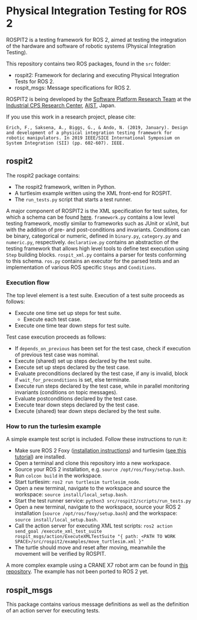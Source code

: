 # Physical Integration Testing for ROS 2

ROSPIT2 is a testing framework for ROS 2, aimed at testing the integration of the hardware and software of robotic systems (Physical Integration Testing).

This repository contains two ROS packages, found in the `src` folder:
* rospit2: Framework for declaring and executing Physical Integration Tests for ROS 2.
* rospit_msgs: Message specifications for ROS 2.

ROSPIT2 is being developed by the [Software Platform Research Team](https://unit.aist.go.jp/icps/icps-sp/en/about-spr-teams/) at the [Industrial CPS Research Center](https://unit.aist.go.jp/icps/index_en.html), [AIST](https://www.aist.go.jp/index_en.html), Japan.

If you use this work in a research project, please cite:

`Erich, F., Saksena, A., Biggs, G., & Ando, N. (2019, January). Design and development of a physical integration testing framework for robotic manipulators. In 2019 IEEE/SICE International Symposium on System Integration (SII) (pp. 602-607). IEEE.`

## rospit2

The rospit2 package contains:
* The rospit2 framework, written in Python.
* A turtlesim example written using the XML front-end for ROSPIT.
* The `run_tests.py` script that starts a test runner.

A major component of ROSPIT2 is the XML specification for test suites, for which a schema can be found [here](src/rospit2/rospit2/xml/rospit.xsd).
`framework.py` contains a low level testing framework, mostly similar to frameworks such as JUnit or xUnit, but with the addition of pre- and post-conditions and invariants.
Conditions can be binary, categorical or numeric, defined in `binary.py`, `category.py` and `numeric.py`, respectively.
`declarative.py` contains an abstraction of the testing framework that allows high level tools to define test execution using `Step` building blocks.
`rospit_xml.py` contains a parser for tests conforming to this schema.
`ros.py` contains an executor for the parsed tests and an implementation of various ROS specific `Steps` and `Conditions`.

### Execution flow

The top level element is a test suite. Execution of a test suite proceeds as follows:

- Execute one time set up steps for test suite.
  - Execute each test case.
- Execute one time tear down steps for test suite.

Test case execution proceeds as follows:

- If `depends_on_previous` has been set for the test case, check if execution of previous test case was nominal.
- Execute (shared) set up steps declared by the test suite.
- Execute set up steps declared by the test case.
- Evaluate preconditions declared by the test case, if any is invalid, block if `wait_for_preconditions` is set, else terminate.
- Execute run steps declared by the test case, while in parallel monitoring invariants (conditions on topic messages).
- Evaluate postconditions declared by the test case.
- Execute tear down steps declared by the test case.
- Execute (shared) tear down steps declared by the test suite.

### How to run the turlesim example
A simple example test script is included. Follow these instructions to run it:
* Make sure ROS 2 Foxy ([installation instructions](https://index.ros.org/doc/ros2/Installation/Foxy/)) and turtlesim ([see this tutorial](https://index.ros.org/doc/ros2/Tutorials/Turtlesim/Introducing-Turtlesim/)) are installed.
* Open a terminal and clone this repository into a new workspace.
* Source your ROS 2 installation, e.g. `source /opt/ros/foxy/setup.bash`.
* Run `colcon build` in the workspace.
* Start turtlesim: `ros2 run turtlesim turtlesim_node`.
* Open a new terminal, navigate to the workspace and source the workspace: `source install/local_setup.bash`.
* Start the test runner service: `python3 src/rospit2/scripts/run_tests.py`
* Open a new terminal, navigate to the workspace, source your ROS 2 installation (`source /opt/ros/foxy/setup.bash`) and the workspace: `source install/local_setup.bash`.
* Call the action server for executing XML test scripts: `ros2 action send_goal /execute_xml_test_suite rospit_msgs/action/ExecuteXMLTestSuite "{ path: <PATH TO WORK SPACE>/src/rospit2/examples/move_turtlesim.xml }"`
* The turtle should move and reset after moving, meanwhile the movement will be verified by ROSPIT.

A more complex example using a CRANE X7 robot arm can be found in [this repository](https://github.com/FlorisE/crane_pnp_pits/). The example has not been ported to ROS 2 yet.

## rospit_msgs

This package contains various message definitions as well as the definition of an action server for executing tests.
